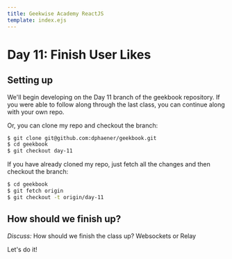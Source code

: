 ```yaml
---
title: Geekwise Academy ReactJS
template: index.ejs
---
```


# Day 11: Finish User Likes

## Setting up

We'll begin developing on the Day 11 branch of the geekbook repository. If
you were able to follow along through the last class, you can continue along
with your own repo.

Or, you can clone my repo and checkout the branch:

```bash
$ git clone git@github.com:dphaener/geekbook.git
$ cd geekbook
$ git checkout day-11
```

If you have already cloned my repo, just fetch all the changes and then
checkout the branch:

```bash
$ cd geekbook
$ git fetch origin
$ git checkout -t origin/day-11
```

## How should we finish up?

*Discuss:* How should we finish the class up? Websockets or Relay

Let's do it!

